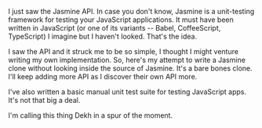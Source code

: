 I just saw the Jasmine API. In case you don't know, Jasmine is a unit-testing framework for testing your JavaScript applications. It must have been written in JavaScript (or one of its variants -- Babel, CoffeeScript, TypeScript) I imagine but I haven't looked. That's the idea.

I saw the API and it struck me to be so simple, I thought I might venture writing my own implementation. So, here's my attempt to write a Jasmine clone without looking inside the source of Jasmine. It's a bare bones clone. I'll keep adding more API as I discover their own API more.

I've also written a basic manual unit test suite for testing JavaScript apps. It's not that big a deal.

I'm calling this thing Dekh in a spur of the moment.